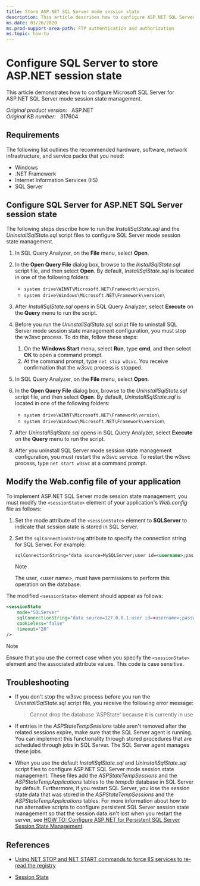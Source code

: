 ```yaml
---
title: Store ASP.NET SQL Server mode session state
description: This article describes how to configure ASP.NET SQL Server mode session state management.
ms.date: 03/26/2020
ms.prod-support-area-path: FTP authentication and authorization
ms.topic: how-to
---
```

# Configure SQL Server to store ASP.NET session state  

This article demonstrates how to configure Microsoft SQL Server for ASP.NET SQL Server mode session state management.

_Original product version:_ &nbsp; ASP.NET  
_Original KB number:_ &nbsp; 317604

## Requirements

The following list outlines the recommended hardware, software, network infrastructure, and service packs that you need:

- Windows
- .NET Framework
- Internet Information Services (IIS)
- SQL Server

## Configure SQL Server for ASP.NET SQL Server session state

The following steps describe how to run the *InstallSqlState.sql* and the *UninstallSqlState.sql* script files to configure SQL Server mode session state management.

1. In SQL Query Analyzer, on the **File** menu, select **Open**.
2. In the **Open Query File** dialog box, browse to the *InstallSqlState.sql* script file, and then select **Open**. By default, *InstallSqlState.sql* is located in one of the following folders:

    - `system drive\WINNT\Microsoft.NET\Framework\version\`
    - `system drive\Windows\Microsoft.NET\Framework\version\`
3. After *InstallSqlState.sql* opens in SQL Query Analyzer, select **Execute** on the **Query** menu to run the script.
4. Before you run the *UninstallSqlState.sql* script file to uninstall SQL Server mode session state management configuration, you must stop the w3svc process. To do this, follow these steps:

    1. On the **Windows Start** menu, select **Run**, type **cmd**, and then select **OK** to open a command prompt.
    2. At the command prompt, type `net stop w3svc`. You receive confirmation that the w3svc process is stopped.
5. In SQL Query Analyzer, on the **File** menu, select **Open**.
6. In the **Open Query File** dialog box, browse to the *UninstallSqlState.sql* script file, and then select **Open**. By default, *UninstallSqlState.sql* is located in one of the following folders:

    - `system drive\WINNT\Microsoft.NET\Framework\version\`
    - `system drive\Windows\Microsoft.NET\Framework\version\`  
7. After *UninstallSqlState.sql* opens in SQL Query Analyzer, select **Execute** on the **Query** menu to run the script.
8. After you uninstall SQL Server mode session state management configuration, you must restart the w3svc service. To restart the w3svc process, type `net start w3svc` at a command prompt.

## Modify the Web.config file of your application

To implement ASP.NET SQL Server mode session state management, you must modify the `<sessionState>` element of your application's *Web.config* file as follows:

1. Set the mode attribute of the `<sessionState>` element to **SQLServer** to indicate that session state is stored in SQL Server.
2. Set the `sqlConnectionString` attribute to specify the connection string for SQL Server. For example:

    ```xml
    sqlConnectionString="data source=MySQLServer;user id=<username>;password=<strongpassword>"
    ```

    > [!NOTE]
    > The user, \<user name>, must have permissions to perform this operation on the database.

The modified `<sessionState>` element should appear as follows:

```xml
<sessionState
    mode="SQLServer"
    sqlConnectionString="data source=127.0.0.1;user id=<username>;password=<strongpassword>"
    cookieless="false"
    timeout="20"
/>
```

> [!NOTE]
> Ensure that you use the correct case when you specify the `<sessionState>` element and the associated attribute values. This code is case sensitive.

## Troubleshooting

- If you don't stop the w3svc process before you run the *UninstallSqlState.sql* script file, you receive the following error message:

    > Cannot drop the database 'ASPState' because it is currently in use

- If entries in the *ASPStateTempSessions* table aren't removed after the related sessions expire, make sure that the SQL Server agent is running. You can implement this functionality through stored procedures that are scheduled through jobs in SQL Server. The SQL Server agent manages these jobs.

- When you use the default *InstallSqlState.sql* and *UninstallSqlState.sql* script files to configure ASP.NET SQL Server mode session state management. These files add the *ASPStateTempSessions* and the *ASPStateTempApplications* tables to the *tempdb* database in SQL Server by default. Furthermore, if you restart SQL Server, you lose the session state data that was stored in the *ASPStateTempSessions* and the *ASPStateTempApplications* tables. For more information about how to run alternative scripts to configure persistent SQL Server session state management so that the session data isn't lost when you restart the server, see [HOW TO: Configure ASP.NET for Persistent SQL Server Session State Management](https://support.microsoft.com/help/311209).

## References

- [Using NET STOP and NET START commands to force IIS services to re-read the registry](https://support.microsoft.com/help/236166)

- [Session State](/previous-versions/dotnet/netframework-1.1/87069683(v=vs.71))
